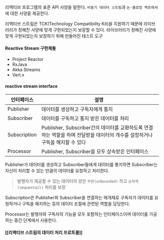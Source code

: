 
리액티브 프로그램의 표준 API 사양을 말한다.
`비동기 데이터 스트림`과 `논-블로킹 백프레셔`에 대한 사양을 제공한다.

리액티브 스트림은 TCK(Technology Compatibility Kit)을 지원하기 때문에 라이브러리가 정해진 사양에 맞게 구현되었는지 보장할 수 있다.
	라이브러리가 정해진 사양에 맞게 구현되었는지 보장하기 위해 만들어진 테스트 도구


#### Reactive Stream 구현체들

- Project Reactor
- RxJava
- Akka Streams
- Vert.x



#### reactive stream interface

| 인터페이스   | 설명                                                                                                                         |
| ------------ | ---------------------------------------------------------------------------------------------------------------------------- |
| Publisher    | 데이터를 생성하고 구독자에게 통지                                                                                            |
| Subscriber   | 데이터를 구독하고 통지 받은 데이터를 처리                                                                                    |
| Subscription | Publisher, Subscriber간의 데이터를 교환하도록 연결하는 역할을 하며 전달받을 데이터의 개수를 설정하거나 구독을 해지할 수 있다 |
| Processor    | Publisher, Subscriber을 모두 상속받은 인터페이스                                                                             |

Publisher가 데이터를 생성하고 Subscriber들에게 데이터를 통지하면 Subscriber는 자신이 처리할 수 있는 만큼의 데이터를 요청하고 처리한다.
> 발행자가 제공할 수 있는 데이터의 양은 `무한(unbounded)` 하고 `순차적(sequentail)` 처리를 보장

Subscription은 Publisher와 Subscriber을 연결하는 매개체로 구독자가 데이터를 요청하거나 구독을 해지하는 등의 데이터 조절에 관련된 역할을 담당한다.

Processor는 발행자와 구독자의 기능을 모두 포함하는 인터페이스이며 데이터를 가공하는 중간 단계에서 사용한다.


#### [[리액티브 스트림의 데이터 처리 프로토콜]]
